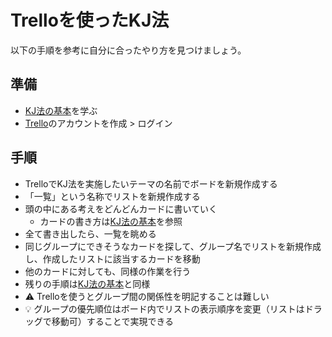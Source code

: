 # Trelloを使ったKJ法

以下の手順を参考に自分に合ったやり方を見つけましょう。

## 準備

- [KJ法の基本](affinity-diagram.md)を学ぶ
- [Trello](https://trello.com/)のアカウントを作成 > ログイン

## 手順

- TrelloでKJ法を実施したいテーマの名前でボードを新規作成する
- 「一覧」という名称でリストを新規作成する
- 頭の中にある考えをどんどんカードに書いていく
  - カードの書き方は[KJ法の基本](affinity-diagram.md)を参照
- 全て書き出したら、一覧を眺める
- 同じグループにできそうなカードを探して、グループ名でリストを新規作成し、作成したリストに該当するカードを移動
- 他のカードに対しても、同様の作業を行う
- 残りの手順は[KJ法の基本](affinity-diagram.md)と同様
- :warning: Trelloを使うとグループ間の関係性を明記することは難しい
- :bulb: グループの優先順位はボード内でリストの表示順序を変更（リストはドラッグで移動可）することで実現できる

